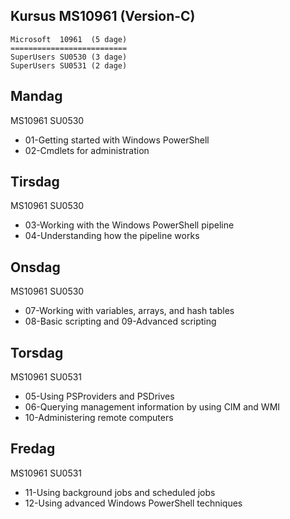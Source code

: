 ## Kursus MS10961 (Version-C)


```
Microsoft  10961  (5 dage)
==========================
SuperUsers SU0530 (3 dage) 
SuperUsers SU0531 (2 dage)

```

## Mandag 
MS10961
SU0530

* 01-Getting started with Windows PowerShell
* 02-Cmdlets for administration


## Tirsdag
MS10961
SU0530

* 03-Working with the Windows PowerShell pipeline
* 04-Understanding how the pipeline works


## Onsdag
MS10961
SU0530

* 07-Working with variables, arrays, and hash tables
* 08-Basic scripting and 09-Advanced scripting


## Torsdag
MS10961
SU0531

* 05-Using PSProviders and PSDrives
* 06-Querying management information by using CIM and WMI
* 10-Administering remote computers


## Fredag
MS10961
SU0531

* 11-Using background jobs and scheduled jobs
* 12-Using advanced Windows PowerShell techniques

